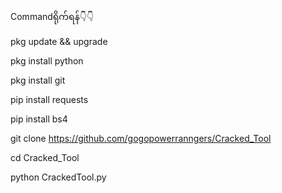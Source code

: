 Commandရိုက်ရန်👇👇

pkg update && upgrade

pkg install python

pkg install git

pip install requests

pip install bs4

git clone https://github.com/gogopowerranngers/Cracked_Tool

cd Cracked_Tool

python CrackedTool.py
